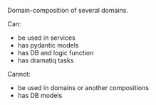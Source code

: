 

Domain-composition of several domains. 

Can: 
- be used in services
- has pydantic models
- has DB and logic function
- has dramatiq tasks

Cannot:
- be used in domains or another compositions
- has DB models

